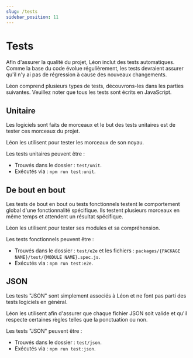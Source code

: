 ```yaml
---
slug: /tests
sidebar_position: 11
---
```


# Tests

Afin d'assurer la qualité du projet, Léon inclut des tests automatiques. Comme la base du code évolue régulièrement, les tests devraient assurer qu'il n'y ai pas de régression à cause des nouveaux changements.

Léon comprend plusieurs types de tests, découvrons-les dans les parties suivantes. Veuillez noter que tous les tests sont écrits en JavaScript.

## Unitaire

Les logiciels sont faits de morceaux et le but des tests unitaires est de tester ces morceaux du projet.

Léon les utilisent pour tester les morceaux de son noyau.

Les tests unitaires peuvent être :
- Trouvés dans le dossier : `test/unit`.
- Exécutés via : `npm run test:unit`.

## De bout en bout

Les tests de bout en bout ou tests fonctionnels testent le comportement global d'une fonctionnalité spécifique. Ils testent plusieurs morceaux en même temps et attendent un résultat spécifique.

Léon les utilisent pour tester ses modules et sa compréhension.

Les tests fonctionnels peuvent être :
- Trouvés dans le dossier : `test/e2e` et les fichiers : `packages/{PACKAGE NAME}/test/{MODULE NAME}.spec.js`.
- Exécutés via : `npm run test:e2e`.


## JSON

Les tests "JSON" sont simplement associés à Léon et ne font pas parti des tests logiciels en général.

Léon les utilisent afin d'assurer que chaque fichier JSON soit valide et qu'il respecte certaines règles telles que la ponctuation ou non.

Les tests "JSON" peuvent être :
- Trouvés dans le dossier : `test/json`.
- Exécutés via : `npm run test:json`.
